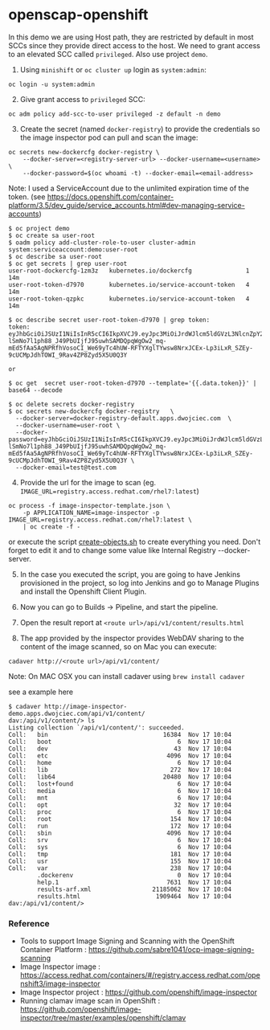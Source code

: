 # openscap-openshift

In this demo we are using Host path, they are restricted by default in most SCCs since they provide direct access to the host. We need to grant access to an elevated SCC called `privileged`. Also use project `demo`.

1. Using `minishift` or `oc cluster up` login as `system:admin`:
```
oc login -u system:admin
```
  
2. Give grant access to `privileged` SCC:
```
oc adm policy add-scc-to-user privileged -z default -n demo
```

3. Create the secret (named `docker-registry`) to provide the credentials so the image inspector pod can pull and scan the image:
```
oc secrets new-dockercfg docker-registry \
    --docker-server=<registry-server-url> --docker-username=<username> \
    --docker-password=$(oc whoami -t) --docker-email=<email-address>
```

Note: I used a ServiceAccount due to the unlimited expiration time of the token. (see https://docs.openshift.com/container-platform/3.5/dev_guide/service_accounts.html#dev-managing-service-accounts)

```
$ oc project demo
$ oc create sa user-root
$ oadm policy add-cluster-role-to-user cluster-admin system:serviceaccount:demo:user-root
$ oc describe sa user-root
$ oc get secrets | grep user-root
user-root-dockercfg-1zm3z   kubernetes.io/dockercfg               1         14m
user-root-token-d7970       kubernetes.io/service-account-token   4         14m
user-root-token-qzpkc       kubernetes.io/service-account-token   4         14m

$ oc describe secret user-root-token-d7970 | grep token:
token:		eyJhbGciOiJSUzI1NiIsInR5cCI6IkpXVCJ9.eyJpc3MiOiJrdWJlcm5ldGVzL3NlcnZpY2VhY2NvdW50Iiwia3ViZXJuZXRlcy5pby9zZXJ2aWNlYWNjb3VudC9uYW1lc3BhY2UiOiJkZW1vIiwia3ViZXJuZXRlcy5pby9zZXJ2aWNlYWNjb3VudC9zZWNyZXQubmFtZSI6InVzZXItcm9vdC10b2tlbi1kNzk3MCIsImt1YmVybmV0ZXMuaW8vc2VydmljZWFjY291bnQvc2VydmljZS1hY2NvdW50Lm5hbWUiOiJ1c2VyLXJvb3QiLCJrdWJlcm5ldGVzLmlvL3NlcnZpY2VhY2NvdW50L3NlcnZpY2UtYWNjb3VudC51aWQiOiJmMjlmODhiYy1jYjcyLTExZTctYWZlNC01MjU0MDAwNDMzMDEiLCJzdWIiOiJzeXN0ZW06c2VydmljZWFjY291bnQ6ZGVtbzp1c2VyLXJvb3QifQ.SaCotn3I6fY5mRyWgtVGGqazOPVgc1wsQR703An68_YM4t8mIz58Klv1tmXUU_fFKboyQGzAa9Khe3lspeHE5x24WilD9uHb6mtUjJGStSVNnTEEnFkCduVwJYHnROpjQKTYL9pQxveuWhIKsWo3OIIS9EjijFQjpK0w0Nv890KFvItjB_qHFlvQrJ3Kq2yg4iGG-lSmNo7l1ph88_J49PbUIjfJ95uwhSAMDQpqWgOw2_mq-mEd5fAa5AgNPRfhVosoCI_We69yTc4hUW-RFTYXglTYwsw8NrxJCEx-Lp3iLxR_SZEy-9cUCMpJdhTOWI_9Rav4ZP8Zyd5X5U0Q3Y

or 

$ oc get  secret user-root-token-d7970 --template='{{.data.token}}' | base64 --decode

$ oc delete secrets docker-registry
$ oc secrets new-dockercfg docker-registry   \
  --docker-server=docker-registry-default.apps.dwojciec.com  \
  --docker-username=user-root \
  --docker-password=eyJhbGciOiJSUzI1NiIsInR5cCI6IkpXVCJ9.eyJpc3MiOiJrdWJlcm5ldGVzL3NlcnZpY2VhY2NvdW50Iiwia3ViZXJuZXRlcy5pby9zZXJ2aWNlYWNjb3VudC9uYW1lc3BhY2UiOiJkZW1vIiwia3ViZXJuZXRlcy5pby9zZXJ2aWNlYWNjb3VudC9zZWNyZXQubmFtZSI6InVzZXItcm9vdC10b2tlbi1kNzk3MCIsImt1YmVybmV0ZXMuaW8vc2VydmljZWFjY291bnQvc2VydmljZS1hY2NvdW50Lm5hbWUiOiJ1c2VyLXJvb3QiLCJrdWJlcm5ldGVzLmlvL3NlcnZpY2VhY2NvdW50L3NlcnZpY2UtYWNjb3VudC51aWQiOiJmMjlmODhiYy1jYjcyLTExZTctYWZlNC01MjU0MDAwNDMzMDEiLCJzdWIiOiJzeXN0ZW06c2VydmljZWFjY291bnQ6ZGVtbzp1c2VyLXJvb3QifQ.SaCotn3I6fY5mRyWgtVGGqazOPVgc1wsQR703An68_YM4t8mIz58Klv1tmXUU_fFKboyQGzAa9Khe3lspeHE5x24WilD9uHb6mtUjJGStSVNnTEEnFkCduVwJYHnROpjQKTYL9pQxveuWhIKsWo3OIIS9EjijFQjpK0w0Nv890KFvItjB_qHFlvQrJ3Kq2yg4iGG-lSmNo7l1ph88_J49PbUIjfJ95uwhSAMDQpqWgOw2_mq-mEd5fAa5AgNPRfhVosoCI_We69yTc4hUW-RFTYXglTYwsw8NrxJCEx-Lp3iLxR_SZEy-9cUCMpJdhTOWI_9Rav4ZP8Zyd5X5U0Q3Y \
  --docker-email=test@test.com
```

4. Provide the url for the image to scan (eg. `IMAGE_URL=registry.access.redhat.com/rhel7:latest`)
```
oc process -f image-inspector-template.json \
    -p APPLICATION_NAME=image-inspector -p IMAGE_URL=registry.access.redhat.com/rhel7:latest \
    | oc create -f -
```

or execute the script [create-objects.sh](https://github.com/dwojciec/openscap-openshift/blob/master/create-objects.sh)  to create everything you need. Don't forget to edit it and to change some value like Internal Registry --docker-server.

5. In the case you executed the script, you are going to have Jenkins provisioned in the project, so log into Jenkins and go to Manage Plugins and install the Openshift Client Plugin.

6. Now you can go to Builds -> Pipeline, and start the pipeline.

7. Open the result report at `<route url>/api/v1/content/results.html`

8. The app provided by the inspector provides WebDAV sharing to the content of the image scanned, so on Mac you can execute:
```
cadaver http://<route url>/api/v1/content/
```
Note: On MAC OSX you can install cadaver using `brew install cadaver`

see a example here

```
$ cadaver http://image-inspector-demo.apps.dwojciec.com/api/v1/content/
dav:/api/v1/content/> ls
Listing collection `/api/v1/content/': succeeded.
Coll:   bin                                16384  Nov 17 10:04
Coll:   boot                                   6  Nov 17 10:04
Coll:   dev                                   43  Nov 17 10:04
Coll:   etc                                 4096  Nov 17 10:04
Coll:   home                                   6  Nov 17 10:04
Coll:   lib                                  272  Nov 17 10:04
Coll:   lib64                              20480  Nov 17 10:04
Coll:   lost+found                             6  Nov 17 10:04
Coll:   media                                  6  Nov 17 10:04
Coll:   mnt                                    6  Nov 17 10:04
Coll:   opt                                   32  Nov 17 10:04
Coll:   proc                                   6  Nov 17 10:04
Coll:   root                                 154  Nov 17 10:04
Coll:   run                                  172  Nov 17 10:04
Coll:   sbin                                4096  Nov 17 10:04
Coll:   srv                                    6  Nov 17 10:04
Coll:   sys                                    6  Nov 17 10:04
Coll:   tmp                                  181  Nov 17 10:04
Coll:   usr                                  155  Nov 17 10:04
Coll:   var                                  238  Nov 17 10:04
        .dockerenv                             0  Nov 17 10:04
        help.1                              7631  Nov 17 10:04
        results-arf.xml                 21185062  Nov 17 10:04
        results.html                     1909464  Nov 17 10:04
dav:/api/v1/content/> 

```

### Reference

* Tools to support Image Signing and Scanning with the OpenShift Container Platform : https://github.com/sabre1041/ocp-image-signing-scanning
* Image Inspector image : https://access.redhat.com/containers/#/registry.access.redhat.com/openshift3/image-inspector
* Image Inspector project : https://github.com/openshift/image-inspector
* Running clamav image scan in OpenShift : https://github.com/openshift/image-inspector/tree/master/examples/openshift/clamav
